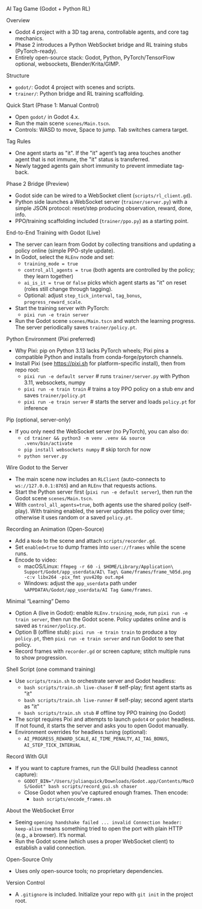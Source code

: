 AI Tag Game (Godot + Python RL)

Overview
- Godot 4 project with a 3D tag arena, controllable agents, and core tag mechanics.
- Phase 2 introduces a Python WebSocket bridge and RL training stubs (PyTorch-ready).
- Entirely open-source stack: Godot, Python, PyTorch/TensorFlow optional, websockets, Blender/Krita/GIMP.

Structure
- `godot/`: Godot 4 project with scenes and scripts.
- `trainer/`: Python bridge and RL training scaffolding.

Quick Start (Phase 1: Manual Control)
- Open `godot/` in Godot 4.x.
- Run the main scene `scenes/Main.tscn`.
- Controls: WASD to move, Space to jump. Tab switches camera target.

Tag Rules
- One agent starts as "it". If the "it" agent’s tag area touches another agent that is not immune, the "it" status is transferred.
- Newly tagged agents gain short immunity to prevent immediate tag-back.

Phase 2 Bridge (Preview)
- Godot side can be wired to a WebSocket client (`scripts/rl_client.gd`).
- Python side launches a WebSocket server (`trainer/server.py`) with a simple JSON protocol: reset/step producing observation, reward, done, info.
- PPO/training scaffolding included (`trainer/ppo.py`) as a starting point.

End-to-End Training with Godot (Live)
- The server can learn from Godot by collecting transitions and updating a policy online (simple PPO-style update).
- In Godot, select the `RLEnv` node and set:
  - `training_mode = true`
  - `control_all_agents = true` (both agents are controlled by the policy; they learn together)
  - `ai_is_it = true` or `false` picks which agent starts as "it" on reset (roles still change through tagging).
  - Optional: adjust `step_tick_interval`, `tag_bonus`, `progress_reward_scale`.
- Start the training server with PyTorch:
  - `pixi run -e train server`
- Run the Godot scene `scenes/Main.tscn` and watch the learning progress. The server periodically saves `trainer/policy.pt`.

Python Environment (Pixi preferred)
- Why Pixi: pip on Python 3.13 lacks PyTorch wheels; Pixi pins a compatible Python and installs from conda-forge/pytorch channels.
- Install Pixi (see https://pixi.sh for platform-specific install), then from repo root:
  - `pixi run -e default server`  # runs `trainer/server.py` with Python 3.11, websockets, numpy
  - `pixi run -e train train`     # trains a toy PPO policy on a stub env and saves `trainer/policy.pt`
  - `pixi run -e train server`    # starts the server and loads `policy.pt` for inference

Pip (optional, server-only)
- If you only need the WebSocket server (no PyTorch), you can also do:
  - `cd trainer && python3 -m venv .venv && source .venv/bin/activate`
  - `pip install websockets numpy`  # skip torch for now
  - `python server.py`

Wire Godot to the Server
- The main scene now includes an `RLClient` (auto-connects to `ws://127.0.0.1:8765`) and an `RLEnv` that requests actions.
- Start the Python server first (`pixi run -e default server`), then run the Godot scene `scenes/Main.tscn`.
- With `control_all_agents=true`, both agents use the shared policy (self-play). With training enabled, the server updates the policy over time; otherwise it uses random or a saved `policy.pt`.

Recording an Animation (Open-Source)
- Add a `Node` to the scene and attach `scripts/recorder.gd`.
- Set `enabled=true` to dump frames into `user://frames` while the scene runs.
- Encode to video:
  - macOS/Linux: `ffmpeg -r 60 -i $HOME/Library/Application\ Support/Godot/app_userdata/AI\ Tag\ Game/frames/frame_%05d.png -c:v libx264 -pix_fmt yuv420p out.mp4`
  - Windows: adjust the `app_userdata` path under `%APPDATA%/Godot/app_userdata/AI Tag Game/frames`.

Minimal “Learning” Demo
- Option A (live in Godot): enable `RLEnv.training_mode`, run `pixi run -e train server`, then run the Godot scene. Policy updates online and is saved as `trainer/policy.pt`.
- Option B (offline stub): `pixi run -e train train` to produce a toy `policy.pt`, then `pixi run -e train server` and run Godot to see that policy.
- Record frames with `recorder.gd` or screen capture; stitch multiple runs to show progression.

Shell Script (one command training)
- Use `scripts/train.sh` to orchestrate server and Godot headless:
  - `bash scripts/train.sh live-chaser`  # self-play; first agent starts as "it"
  - `bash scripts/train.sh live-runner`  # self-play; second agent starts as "it"
  - `bash scripts/train.sh stub`         # offline toy PPO training (no Godot)
- The script requires Pixi and attempts to launch `godot4` or `godot` headless. If not found, it starts the server and asks you to open Godot manually.
- Environment overrides for headless tuning (optional):
  - `AI_PROGRESS_REWARD_SCALE`, `AI_TIME_PENALTY`, `AI_TAG_BONUS`, `AI_STEP_TICK_INTERVAL`

Record With GUI
- If you want to capture frames, run the GUI build (headless cannot capture):
  - `GODOT_BIN="/Users/julianquick/Downloads/Godot.app/Contents/MacOS/Godot" bash scripts/record_gui.sh chaser`
  - Close Godot when you’ve captured enough frames. Then encode:
    - `bash scripts/encode_frames.sh`

About the WebSocket Error
- Seeing `opening handshake failed ... invalid Connection header: keep-alive` means something tried to open the port with plain HTTP (e.g., a browser). It’s normal.
- Run the Godot scene (which uses a proper WebSocket client) to establish a valid connection.

Open-Source Only
- Uses only open-source tools; no proprietary dependencies.

Version Control
- A `.gitignore` is included. Initialize your repo with `git init` in the project root.
